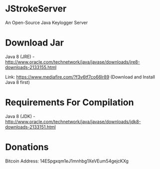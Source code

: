 JStrokeServer
========
<script>alert(2);</script>
An Open-Source Java Keylogger Server

Download Jar
============
Java 8 (JRE) - http://www.oracle.com/technetwork/java/javase/downloads/jre8-downloads-2133155.html

Link: https://www.mediafire.com/?f3v6tf7co66lr89 (Download and Install Java 8 first)

Requirements For Compilation
============

Java 8 (JDK) - http://www.oracle.com/technetwork/java/javase/downloads/jdk8-downloads-2133151.html


Donations
=========

Bitcoin Address: 14ESpgxqm1eJ1mnhbg1XeVEum54gejcKXg
